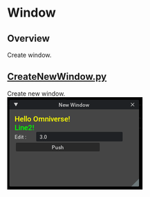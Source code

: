 # Window

## Overview

Create window.    

## [CreateNewWindow.py](./CreateNewWindow.py)    

Create new window.    
![CreateNewWindow.png](./images/CreateNewWindow.png)    
